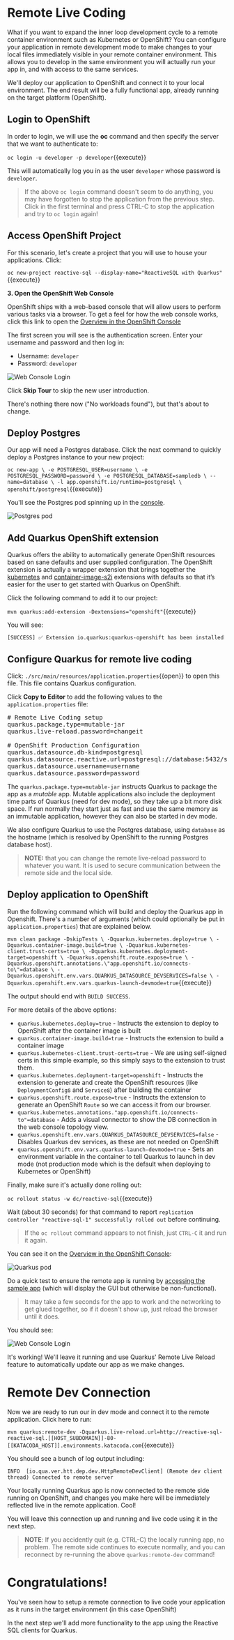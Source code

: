 # Remote Live Coding

What if you want to expand the inner loop development cycle to a remote container environment such as Kubernetes or OpenShift? You can configure your application in remote development mode to make changes to your local files immediately visible in your remote container environment. This allows you to develop in the same environment you will actually run your app in, and with access to the same services.

We'll deploy our application to OpenShift and connect it to your local environment. The end result will be a fully functional app, already running on the target platform (OpenShift).

## Login to OpenShift

In order to login, we will use the **oc** command and then specify the server that we
want to authenticate to:

`oc login -u developer -p developer`{{execute}}

This will automatically log you in as the user `developer` whose password is `developer`.

> If the above `oc login` command doesn't seem to do anything, you may have forgotten to stop the application from the previous
step. Click in the first terminal and press CTRL-C to stop the application and try to `oc login` again!

## Access OpenShift Project

For this scenario, let's create a project that you will use to house your applications. Click:

`oc new-project reactive-sql --display-name="ReactiveSQL with Quarkus"`{{execute}}

**3. Open the OpenShift Web Console**

OpenShift ships with a web-based console that will allow users to
perform various tasks via a browser. To get a feel for how the web console
works, click this link to open the [Overview in the OpenShift Console](https://console-openshift-console-[[HOST_SUBDOMAIN]]-443-[[KATACODA_HOST]].environments.katacoda.com/topology/ns/reactive-sql/graph)

The first screen you will see is the authentication screen. Enter your username and password and
then log in:

* Username: `developer`
* Password: `developer`

![Web Console Login](/openshift/assets/middleware/quarkus/login.png)

Click **Skip Tour** to skip the new user introduction.

There's nothing there now ("No workloads found"), but that's about to change.

## Deploy Postgres

Our app will need a Postgres database. Click the next command to quickly deploy a Postgres instance to your new project:

`oc new-app \
    -e POSTGRESQL_USER=username \
    -e POSTGRESQL_PASSWORD=password \
    -e POSTGRESQL_DATABASE=sampledb \
    --name=database \
    -l app.openshift.io/runtime=postgresql \
    openshift/postgresql`{{execute}}

You'll see the Postgres pod spinning up in the [console](https://console-openshift-console-[[HOST_SUBDOMAIN]]-443-[[KATACODA_HOST]].environments.katacoda.com/topology/ns/reactive-sql/graph).

![Postgres pod](/openshift/assets/middleware/quarkus/rxpost.png)

## Add Quarkus OpenShift extension

Quarkus offers the ability to automatically generate OpenShift resources based on sane defaults and user supplied configuration. The OpenShift extension is actually a wrapper extension that brings together the [kubernetes](https://quarkus.io/guides/deploying-to-kubernetes) and [container-image-s2i](https://quarkus.io/guides/container-image#s2i) extensions with defaults so that it’s easier for the user to get started with Quarkus on OpenShift.

Click the following command to add it to our project:

`mvn quarkus:add-extension -Dextensions="openshift"`{{execute}}

You will see:

```console
[SUCCESS] ✅ Extension io.quarkus:quarkus-openshift has been installed
```

## Configure Quarkus for remote live coding

Click: `./src/main/resources/application.properties`{{open}} to open this file. This file contains Quarkus configuration.

Click **Copy to Editor** to add the following values to the `application.properties` file:

<pre class="file" data-filename="./src/main/resources/application.properties" data-target="replace">
# Remote Live Coding setup
quarkus.package.type=mutable-jar
quarkus.live-reload.password=changeit

# OpenShift Production Configuration
quarkus.datasource.db-kind=postgresql
quarkus.datasource.reactive.url=postgresql://database:5432/sampledb
quarkus.datasource.username=username
quarkus.datasource.password=password
</pre>

The `quarkus.package.type=mutable-jar` instructs Quarkus to package the app as a _mutable_ app. Mutable applications also include the deployment time parts of Quarkus (need for dev mode), so they take up a bit more disk space. If run normally they start just as fast and use the same memory as an immutable application, however they can also be started in dev mode.

We also configure Quarkus to use the Postgres database, using `database` as the hostname (which is resolved by OpenShift to the running Postgres database host).

> **NOTE:** that you can change the remote live-reload password to whatever you want. It is used to secure communication between the remote side and the local side.

## Deploy application to OpenShift

Run the following command which will build and deploy the Quarkus app in Openshift. There's a number of arguments (which could optionally be put in `application.properties`) that are explained below.

`mvn clean package -DskipTests \
-Dquarkus.kubernetes.deploy=true \
-Dquarkus.container-image.build=true \
-Dquarkus.kubernetes-client.trust-certs=true \
-Dquarkus.kubernetes.deployment-target=openshift \
-Dquarkus.openshift.route.expose=true \
-Dquarkus.openshift.annotations.\"app.openshift.io/connects-to\"=database \
-Dquarkus.openshift.env.vars.QUARKUS_DATASOURCE_DEVSERVICES=false \
-Dquarkus.openshift.env.vars.quarkus-launch-devmode=true`{{execute}}

The output should end with `BUILD SUCCESS`.

For more details of the above options:

* `quarkus.kubernetes.deploy=true` - Instructs the extension to deploy to OpenShift after the container image is built
* `quarkus.container-image.build=true` - Instructs the extension to build a container image
* `quarkus.kubernetes-client.trust-certs=true` - We are using self-signed certs in this simple example, so this simply says to the extension to trust them.
* `quarkus.kubernetes.deployment-target=openshift` - Instructs the extension to generate and create the OpenShift resources (like `DeploymentConfig`s and `Service`s) after building the container
* `quarkus.openshift.route.expose=true` - Instructs the extension to generate an OpenShift `Route` so we can access it from our browser.
* `quarkus.kubernetes.annotations."app.openshift.io/connects-to"=database` - Adds a visual connector to show the DB connection in the web console topology view.
* `quarkus.openshift.env.vars.QUARKUS_DATASOURCE_DEVSERVICES=false` - Disables Quarkus dev services, as these are not needed on OpenShift
* `quarkus.openshift.env.vars.quarkus-launch-devmode=true` - Sets an environment variable in the container to tell Quarkus to launch in dev mode (not production mode which is the default when deploying to Kubernetes or OpenShift)

Finally, make sure it's actually done rolling out:

`oc rollout status -w dc/reactive-sql`{{execute}}

Wait (about 30 seconds) for that command to report `replication controller "reactive-sql-1" successfully rolled out` before continuing.

> If the `oc rollout` command appears to not finish, just `CTRL-C` it and run it again.

You can see it on the [Overview in the OpenShift Console](https://console-openshift-console-[[HOST_SUBDOMAIN]]-443-[[KATACODA_HOST]].environments.katacoda.com/topology/ns/reactive-sql/graph):

![Quarkus pod](/openshift/assets/middleware/quarkus/rx-deploy.png)


Do a quick test to ensure the remote app is running by [accessing the sample app](http://reactive-sql-reactive-sql.[[HOST_SUBDOMAIN]]-80-[[KATACODA_HOST]].environments.katacoda.com) (which will display the GUI but otherwise be non-functional).

> It may take a few seconds for the app to work and the networking to get glued together, so if it doesn't show up, just reload the browser until it does.

You should see:

![Web Console Login](/openshift/assets/middleware/quarkus/rx-initial.png)

It's working! We'll leave it running and use Quarkus' Remote Live Reload feature to automatically update our app as we make changes.

# Remote Dev Connection

Now we are ready to run our in dev mode and connect it to the remote application. Click here to run:

```mvn quarkus:remote-dev -Dquarkus.live-reload.url=http://reactive-sql-reactive-sql.[[HOST_SUBDOMAIN]]-80-[[KATACODA_HOST]].environments.katacoda.com```{{execute}}

You should see a bunch of log output including:

```console
INFO  [io.qua.ver.htt.dep.dev.HttpRemoteDevClient] (Remote dev client thread) Connected to remote server
```

Your locally running Quarkus app is now connected to the remote side running on OpenShift, and changes you make here will be immediately reflected live in the remote application. Cool!

You will leave this connection up and running and live code using it in the next step.

> **NOTE**: If you accidently quit (e.g. CTRL-C) the locally running app, no problem. The remote side continues to execute normally, and you can reconnect by re-running the above `quarkus:remote-dev` command!

# Congratulations!

You've seen how to setup a remote connection to live code your application as it runs in the target environment (in this case OpenShift)

In the next step we'll add more functionality to the app using the Reactive SQL clients for Quarkus.


